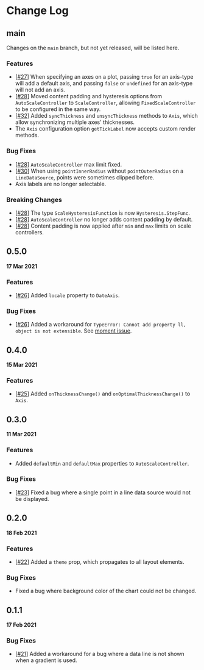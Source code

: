 # Change Log

## main

Changes on the `main` branch, but not yet released, will be listed here.

### Features

-   [[#27](https://github.com/diatche/LibreChart/pull/27)] When specifying an axes on a plot, passing `true` for an axis-type will add a default axis, and passing `false` or `undefined` for an axis-type will not add an axis.
-   [[#28](https://github.com/diatche/LibreChart/pull/28)] Moved content padding and hysteresis options from `AutoScaleController` to `ScaleController`, allowing `FixedScaleController` to be configured in the same way.
-   [[#32](https://github.com/diatche/LibreChart/pull/32)] Added `syncThickness` and `unsyncThickness` methods to `Axis`, which allow synchronizing multiple axes' thicknesses.
-   The `Axis` configuration option `getTickLabel` now accepts custom render methods.

### Bug Fixes

-   [[#28](https://github.com/diatche/LibreChart/pull/28)] `AutoScaleController` max limit fixed.
-   [[#30](https://github.com/diatche/LibreChart/pull/30)] When using `pointInnerRadius` without `pointOuterRadius` on a `LineDataSource`, points were sometimes clipped before.
-   Axis labels are no longer selectable.

### Breaking Changes

-   [[#28](https://github.com/diatche/LibreChart/pull/28)] The type `ScaleHysteresisFunction` is now `Hysteresis.StepFunc`.
-   [[#28](https://github.com/diatche/LibreChart/pull/28)] `AutoScaleController` no longer adds content padding by default.
-   [[#28](https://github.com/diatche/LibreChart/pull/28)] Content padding is now applied after `min` and `max` limits on scale controllers.

## 0.5.0

**17 Mar 2021**

### Features

-   [[#26](https://github.com/diatche/LibreChart/pull/26)] Added `locale` property to `DateAxis`.

### Bug Fixes

-   [[#26](https://github.com/diatche/LibreChart/pull/26)] Added a workaround for `TypeError: Cannot add property ll, object is not extensible`. See [moment issue](https://github.com/moment/momentjs.com/issues/292).

## 0.4.0

**15 Mar 2021**

### Features

-   [[#25](https://github.com/diatche/LibreChart/pull/25)] Added `onThicknessChange()` and `onOptimalThicknessChange()` to `Axis`.

## 0.3.0

**11 Mar 2021**

### Features

-   Added `defaultMin` and `defaultMax` properties to `AutoScaleController`.

### Bug Fixes

-   [[#23](https://github.com/diatche/LibreChart/pull/23)] Fixed a bug where a single point in a line data source would not be displayed.

## 0.2.0

**18 Feb 2021**

### Features

-   [[#22](https://github.com/diatche/LibreChart/pull/22)] Added a `theme` prop, which propagates to all layout elements.

### Bug Fixes

-   Fixed a bug where background color of the chart could not be changed.

## 0.1.1

**17 Feb 2021**

### Bug Fixes

-   [[#21](https://github.com/diatche/LibreChart/issues/21)] Added a workaround for a bug where a data line is not shown when a gradient is used.

